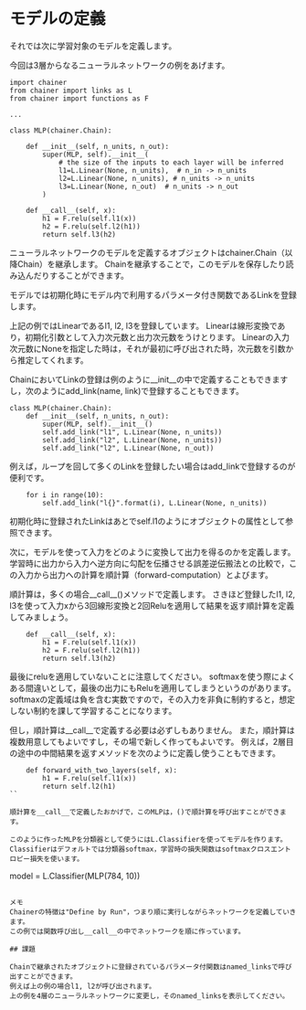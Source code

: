 # モデルの定義

それでは次に学習対象のモデルを定義します。

今回は3層からなるニューラルネットワークの例をあげます。

```
import chainer
from chainer import links as L
from chainer import functions as F

...

class MLP(chainer.Chain):

    def __init__(self, n_units, n_out):
        super(MLP, self).__init__(
            # the size of the inputs to each layer will be inferred
            l1=L.Linear(None, n_units),  # n_in -> n_units
            l2=L.Linear(None, n_units), # n_units -> n_units
            l3=L.Linear(None, n_out)  # n_units -> n_out
        )

    def __call__(self, x):
        h1 = F.relu(self.l1(x))
        h2 = F.relu(self.l2(h1))
        return self.l3(h2)
```

ニューラルネットワークのモデルを定義するオブジェクトはchainer.Chain（以降Chain）を継承します。
Chainを継承することで，このモデルを保存したり読み込んだりすることができます。

モデルでは初期化時にモデル内で利用するパラメータ付き関数であるLinkを登録します。

上記の例ではLinearであるl1, l2, l3を登録しています。
Linearは線形変換であり，初期化引数として入力次元数と出力次元数をうけとります。
Linearの入力次元数にNoneを指定した時は，それが最初に呼び出された時，次元数を引数から推定してくれます。

ChainにおいてLinkの登録は例のように__init__の中で定義することもできますし，次のようにadd_link(name, link)で登録することもできます。
```
class MLP(chainer.Chain):
    def __init__(self, n_units, n_out):
        super(MLP, self).__init__()
        self.add_link("l1", L.Linear(None, n_units))
        self.add_link("l2", L.Linear(None, n_units))
        self.add_link("l2", L.Linear(None, n_out))
```

例えば，ループを回して多くのLinkを登録したい場合はadd_linkで登録するのが便利です。
```
    for i in range(10):
        self.add_link("l{}".format(i), L.Linear(None, n_units))
```

初期化時に登録されたLinkはあとでself.l1のようにオブジェクトの属性として参照できます。

次に，モデルを使って入力をどのように変換して出力を得るのかを定義します。
学習時に出力から入力へ逆方向に勾配を伝播させる誤差逆伝搬法との比較で，この入力から出力への計算を順計算（forward-computation）とよびます。

順計算は，多くの場合__call__()メソッドで定義します。
さきほど登録したl1, l2, l3を使って入力xから3回線形変換と2回Reluを適用して結果を返す順計算を定義してみましょう。

```
    def __call__(self, x):
        h1 = F.relu(self.l1(x))
        h2 = F.relu(self.l2(h1))
        return self.l3(h2)
```

最後にreluを適用していないことに注意してください。
softmaxを使う際によくある間違いとして，最後の出力にもReluを適用してしまうというのがあります。
softmaxの定義域は負を含む実数ですので，その入力を非負に制約すると，想定しない制約を課して学習することになります。

但し，順計算は__call__で定義する必要は必ずしもありません。
また，順計算は複数用意してもよいですし，その場で新しく作ってもよいです。
例えば，2層目の途中の中間結果を返すメソッドを次のように定義し使うこともできます。

```
    def forward_with_two_layers(self, x):
        h1 = F.relu(self.l1(x))
        return self.l2(h1)
``

順計算を__call__で定義したおかげで，このMLPは，()で順計算を呼び出すことができます。

このように作ったMLPを分類器として使うにはL.Classifierを使ってモデルを作ります。
Classifierはデフォルトでは分類器softmax，学習時の損失関数はsoftmaxクロスエントロピー損失を使います。

```
model = L.Classifier(MLP(784, 10))
```

メモ
Chainerの特徴は"Define by Run"，つまり順に実行しながらネットワークを定義していきます。
この例では関数呼び出し__call__の中でネットワークを順に作っています。

## 課題

Chainで継承されたオブジェクトに登録されているパラメータ付関数はnamed_linksで呼び出すことができます。
例えば上の例の場合l1, l2が呼び出されます。
上の例を4層のニューラルネットワークに変更し，そのnamed_linksを表示してください。



